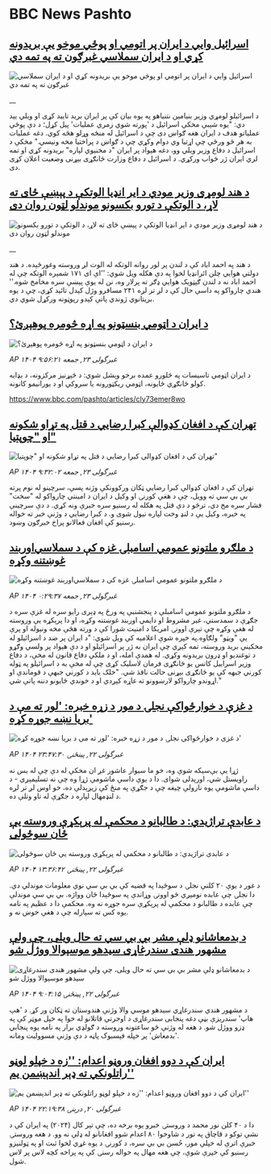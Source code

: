 # BBC News Pashto## [اسرائیل وايي د ایران ‌پر اتومي او پوځي موخو یې بریدونه کړي او د ایران سملاسي غبرګون ته په تمه دي](https://www.bbc.co.uk/pashto/live/c8xgz07qqdgt?at_campaign=githubrss)![اسرائیل وايي د ایران ‌پر اتومي او پوځي موخو یې بریدونه کړي او د ایران سملاسي غبرګون ته په تمه دي](https://ichef.bbci.co.uk/ace/standard/240/cpsprodpb/30f1/live/7f388c40-4819-11f0-9471-e380f647874e.jpg)__د اسرائیلو لومړي وزیر بنیامین نتنیاهو په یوه بیان کې پر ایران برید تایید کړی او ویلي یېد دي: "یوه شېبې مخکې اسرائیل د 'پورته شوي زمري عملیات' پیل کړل؛ د دې پوځي عملیاتو هدف د ایران هغه ګواښ دی چې د اسرائیل له منځه وړلو هڅه کوي. دغه عملیات به هر څو ورځې چې اړتیا وي دوام وکړي چې د ګواښ د پراختیا مخه ونیسي." مخکې د اسرائیل د دفاع وزیر ویلي وو، دغه هېواد پر ایران "د مخنیوي لپاره" بریدونه کړي او تمه لري ایران ژر ځواب ورکړي. د اسرائیل د دفاع وزارت ځانګړی بېړنی وضعیت اعلان کړی دی.## [د هند لومړی وزیر مودي د ایر انډیا الوتکې د پېښې ځای ته لاړ، د الوتکې د تورو بکسونو موندلو لټون روان دی](https://www.bbc.co.uk/pashto/live/c5yxn5w16ppt?at_campaign=githubrss)![د هند لومړی وزیر مودي د ایر انډیا الوتکې د پېښې ځای ته لاړ، د الوتکې د تورو بکسونو موندلو لټون روان دی](https://ichef.bbci.co.uk/ace/standard/240/cpsprodpb/7dec/live/cec093a0-480c-11f0-9471-e380f647874e.jpg)__د هند په احمد اباد کې د لندن پر لور روانه الوتکه له الوت لږ وروسته وغورځېده. د هند دولتي هوايي چلن ائرانډیا لخوا په دې هکله ویل شوي: ''اې ای ۱۷۱ شمېره الوتکه چې له احمد اباد نه د لندن ګېټویک هوايي ډګر ته پرلار وه، نن له یوې پېښې سره مخامخ شوه.'' هندي چارواکو په داسې حال کې د لږ تر لږه ۲۴۱ مسافرو وژل کېدل تائید کړي، چې د یوه بریتانوي ژوندي پاتې کېدو رپوټونه ورکړل شوي دي.## [د ایران د اټومي بنسټونو په اړه څومره پوهېږئ؟](https://www.bbc.com/pashto/articles/cly73emer8wo?at_campaign=githubrss)![د ایران د اټومي بنسټونو په اړه څومره پوهېږئ؟](https://ichef.bbci.co.uk/ace/standard/240/cpsprodpb/9f21/live/073c2c00-84ac-11ef-ad45-893aa022fcbc.jpg)_AP ۱۴۰۴ غبرگولی ۲۳, جمعه ۹:۵۶:۲۱_د ایران اټومي تاسیسات په څلورو عمده برخو وېشل شوي: د څېړنیز مرکزونه، د بډایه کولو ځانګړي ځایونه، اټومي ریکټورونه یا سروکي او د یورانیمو کانونه.

https://www.bbc.com/pashto/articles/cly73emer8wo## [تهران کې د افغان کډوالې کبرا رضايي د قتل په تړاو شکونه او "چوپتیا"](https://www.bbc.com/pashto/articles/c5yxn77nzdgo?at_campaign=githubrss)![تهران کې د افغان کډوالې کبرا رضايي د قتل په تړاو شکونه او "چوپتیا"](https://ichef.bbci.co.uk/ace/standard/240/cpsprodpb/0931/live/fe324730-46dd-11f0-9e29-496c47d2add7.jpg)_AP ۱۴۰۴ غبرگولی ۲۳, جمعه ۹:۳۲:۰۲_تهران کې د افغان کډوالې کبرا رضايي ټکان ورکوونکې وژنه پسې، سرچینو له نوم پرته بي بي سي ته وویل، چې د هغې کورنۍ او وکیل د ایران د امینتي چارواکو له "سخت" فشار سره مخ دي، ترڅو د دې قتل په هکله له رسنیو سره خبرې ونه کړي.
د دې سرچینې په خبره، وکیل یې د لنډ وخت لپاره نیول شوی و.
د کبرا رضايي د وژنې خبر ته خواله رسنیو کې افغان فعالانو پراخ خبرګون وښود.## [د ملګرو ملتونو عمومي اسامبلۍ غزه کې د سملاسي‌اوربند غوښتنه وکړه](https://www.bbc.com/pashto/articles/cr7zygmzvr9o?at_campaign=githubrss)![د ملګرو ملتونو عمومي اسامبلۍ غزه کې د سملاسي‌اوربند غوښتنه وکړه](https://ichef.bbci.co.uk/ace/standard/240/cpsprodpb/c8b4/live/17ec8350-47ee-11f0-84b6-6bf0f66205f1.png)_AP ۱۴۰۴ غبرگولی ۲۳, جمعه ۰:۲۹:۳۷_د ملګرو ملتونو عمومي اسامبلې د پنجشنبې په ورځ په ډېری رایو سره له غزې سره د جګړې د سمدستي، غیر مشروط او دايمي اوربند غوښتنه وکړه، او دا پرېکړه یې وروسته له هغې وکړه چې تېرې اوونۍ امریکا د امنیت شورا کې د ورته هڅې مخه ونیوله او پرې یې "ویټو" ولګاوه.په خپره شوې اعلامیه کې ویل شوي:
"د ایران پر ضد د اسرائیلو له مخکیني برید وروسته، تمه کېږي چې ایران به ژر پر اسرائیلو او د دې هېواد پر ولسي وګړو د توغندیو او ډرون بریدونه وکړي.
له همدې امله، او د ملکي دفاع قانون له مخې، د دفاع وزیر اسراییل کاتس یو ځانګړی فرمان لاسلیک کړی چې له مخې به د اسرائیلو په ټوله کورني جبهه کې یو ځانګړی بېړنی حالت نافذ شي.
"خلک باید د کورني جبهې د قوماندې او اړوندو چارواکو لارښوونو ته غاړه کېږدي او د خوندي ځایونو دننه پاتې شي."## [د غزې د خوارځواکې نجلۍ د مور د زړه خبره: 'لور ته مې د بریا نښه جوړه کړه'](https://www.bbc.com/pashto/articles/cvg7rrdry84o?at_campaign=githubrss)![د غزې د خوارځواکې نجلۍ د مور د زړه خبره: 'لور ته مې د بریا نښه جوړه کړه'](https://ichef.bbci.co.uk/ace/standard/240/cpsprodpb/c57f/live/e22ac080-480e-11f0-84b6-6bf0f66205f1.jpg)_AP ۱۴۰۴ غبرگولی ۲۲, پينځنۍ ۲۳:۴۷:۳۰_ژړا یې بې‌سېکه شوې وه، خو ما سیوار عاشور غږ ان مخکې له دې چې له بس نه راویستل شي، اورېدلی شوای.
دا د یوې داسې ماشومې ژړا وه چې نه تسلیمېږي - د داسې ماشومې یوه نازولې چیغه چې د جګړې په منځ کې زيږېدلې ده، خو اوس لږ تر لږه د لنډمهال لپاره د جګړې له تاو وتلې ده.## [د عابدې تراژیدي: د طالبانو د محکمې له پرېکړې وروسته یې ځان سوځولی](https://www.bbc.com/pashto/articles/cdxvp60rrkqo?at_campaign=githubrss)![د عابدې تراژیدي: د طالبانو د محکمې له پرېکړې وروسته یې ځان سوځولی](https://ichef.bbci.co.uk/ace/standard/240/cpsprodpb/03b7/live/59a309f0-4158-11f0-b6e6-4ddb91039da1.jpg)_AP ۱۴۰۴ غبرگولی ۲۲, پينځنۍ ۱۳:۳۶:۴۲_د غور د یوې ۲۰ کلنې نجلۍ د سوځېدا په قضیه کې بي بي سي نوي معلومات موندلي دي. دا نجلۍ چې عابده نومېږي څو اوونۍ وړاندې په سوځېدا ځان وواژه. بي بي سي موندلې چې عابده د طالبانو د محکمې له پرېکړې سره جوړه نه وه. محکمې دا د عظیم په نامه یوه کس ته سپارله چې د هغې خوښ نه و.## [د بدمعاشانو ډلې مشر بي بي سي ته حال ویلی، چې ولې مشهور هندی سندرغاړی سيدهو موسېوالا ووژل شو](https://www.bbc.com/pashto/articles/c629yln216ko?at_campaign=githubrss)![د بدمعاشانو ډلې مشر بي بي سي ته حال ویلی، چې ولې مشهور هندی سندرغاړی سيدهو موسېوالا ووژل شو](https://ichef.bbci.co.uk/ace/standard/240/cpsprodpb/337e/live/7322b5e0-46cd-11f0-9471-e380f647874e.jpg)_AP ۱۴۰۴ غبرگولی ۲۲, پينځنۍ ۹:۰۴:۱۵_د مشهور هندي سندرغاړي سیدهو موسي والا وژنې هندوستان ته ټکان ور کړ. د 'هپ هاپ' سندریزې بڼې دغه پنجابی سندرغاړی د اوجرتي قاتلانو له خوا په خپل موټر کې په ډزو ووژل شو. 
د هغه له وژنې څو ساعتونه وروسته د ګولډي برار په نامه یوه پنجابي 'بدمعاش' پر خپله فېسبوک پاڼه د دې وژنې مسوولیت ومانه.## [ایران کې د دوو افغان وروڼو اعدام: ''زه د خپلو لوڼو راتلونکي ته ډېر اندېښمن یم''](https://www.bbc.com/pashto/articles/c0jzlp15424o?at_campaign=githubrss)![ایران کې د دوو افغان وروڼو اعدام: ''زه د خپلو لوڼو راتلونکي ته ډېر اندېښمن یم''](https://ichef.bbci.co.uk/ace/standard/240/cpsprodpb/18e6/live/59d42700-2507-11f0-b26b-ab62c890638b.jpg)_AP ۱۴۰۴ غبرگولی ۲۰, درېنۍ ۲۲:۱۹:۳۸_دا د ۴۰ کلن نور محمد د وروستۍ خبرو یوه برخه ده، چې تېر کال (۲۰۲۴) په ایران کې د نشې توکو د قاچاق په تور د شاوخوا ۸۰ اعدام شوو افغانانو له ډلې نه وو.
د هغه وروستۍ خبرې اترې له خپلې مور، حُسن بي بي سره، د کورنۍ د یوه غړي لخوا ثبت او په ټولنیزو رسنیو کې خپرې شوې، چې هغه مهال په خواله رسنۍ کې په پراخه کچه لاس پر لاس شول.